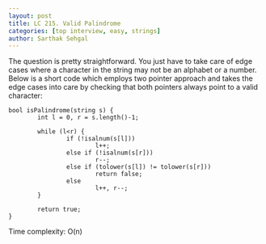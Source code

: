 ```yaml
---
layout: post
title: LC 215. Valid Palindrome
categories: [top interview, easy, strings]
author: Sarthak Sehgal
---
```

The question is pretty straightforward. You just have to take care of edge cases where a character in the string may not be an alphabet or a number. Below is a short code which employs two pointer approach and takes the edge cases into care by checking that both pointers always point to a valid character:

```
bool isPalindrome(string s) {
		int l = 0, r = s.length()-1;

		while (l<r) {
				if (!isalnum(s[l]))
						l++;
				else if (!isalnum(s[r]))
						r--;
				else if (tolower(s[l]) != tolower(s[r]))
						return false;
				else
						l++, r--;
		}

		return true;
}
```
Time complexity: O(n)